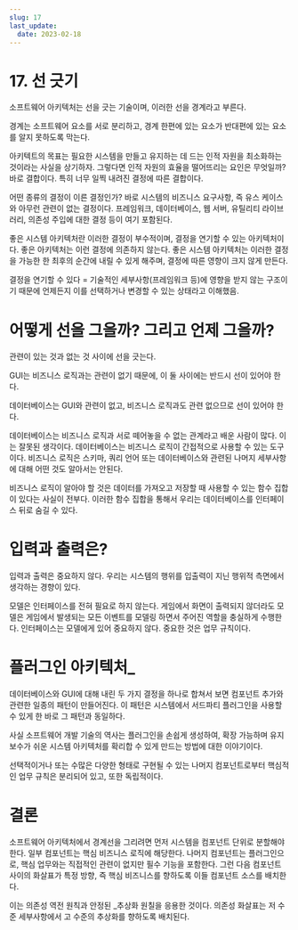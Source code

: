 ```yaml
---
slug: 17
last_update:
  date: 2023-02-18
---
```


# 17. 선 긋기

소프트웨어 아키텍처는 선을 긋는 기술이며, 이러한 선을 경계라고 부른다.

경계는 소프트웨어 요소를 서로 분리하고, 경계 한편에 있는 요소가 반대편에 있는 요소를 알지 못하도록 막는다.

아키텍트의 목표는 필요한 시스템을 만들고 유지하는 데 드는 인적 자원을 최소화하는 것이라는 사실을 상기하자. 그렇다면 인적 자원의 효율을 떨어뜨리는 요인은 무엇일까? 바로 결합이다. 특히 너무 일찍 내려진 결정에 따른 결합이다.

어떤 종류의 결정이 이른 결정인가? 바로 시스템의 비즈니스 요구사항, 즉 유스 케이스와 아무런 관련이 없는 결정이다. 프레임워크, 데이터베이스, 웹 서버, 유틸리티 라이브러리, 의존성 주입에 대한 결정 등이 여기 포함된다.

좋은 시스템 아키텍처란 이러한 결정이 부수적이며, 결정을 연기할 수 있는 아키텍처이다. 좋은 아키텍처는 이런 결정에 의존하지 않는다. 좋은 시스템 아키텍처는 이러한 결정을 가능한 한 최후의 순간에 내릴 수 있게 해주며, 결정에 따른 영향이 크지 않게 만든다.

결정을 연기할 수 있다 = 기술적인 세부사항(프레임워크 등)에 영향을 받지 않는 구조이기 때문에 언제든지 이를 선택하거나 변경할 수 있는 상태라고 이해했음.

# 어떻게 선을 그을까? 그리고 언제 그을까?

관련이 있는 것과 없는 것 사이에 선을 긋는다.

GUI는 비즈니스 로직과는 관련이 없기 때문에, 이 둘 사이에는 반드시 선이 있어야 한다.

데이터베이스는 GUI와 관련이 없고, 비즈니스 로직과도 관련 없으므로 선이 있어야 한다.

데이터베이스는 비즈니스 로직과 서로 떼어놓을 수 없는 관계라고 배운 사람이 많다. 이는 잘못된 생각이다. 데이터베이스는 비즈니스 로직이 간접적으로 사용할 수 있는 도구이다. 비즈니스 로직은 스키마, 쿼리 언어 또는 데이터베이스와 관련된 나머지 세부사항에 대해 어떤 것도 알아서는 안된다.

비즈니스 로직이 알아야 할 것은 데이터를 가져오고 저장할 때 사용할 수 있는 함수 집합이 있다는 사실이 전부다. 이러한 함수 집합을 통해서 우리는 데이터베이스를 인터페이스 뒤로 숨길 수 있다.

# 입력과 출력은?

입력과 출력은 중요하지 않다. 우리는 시스템의 행위를 입출력이 지닌 행위적 측면에서 생각하는 경향이 있다.

모델은 인터페이스를 전혀 필요로 하지 않는다. 게임에서 화면이 출력되지 않더라도 모델은 게임에서 발생되는 모든 이벤트를 모델링 하면서 주어진 역할을 충실하게 수행한다. 인터페이스는 모델에게 있어 중요하지 않다. 중요한 것은 업무 규칙이다.

# 플러그인 아키텍처\_

데이터베이스와 GUI에 대해 내린 두 가지 결정을 하나로 합쳐서 보면 컴포넌트 추가와 관련한 일종의 패턴이 만들어진다. 이 패턴은 시스템에서 서드파티 플러그인을 사용할 수 있게 한 바로 그 패턴과 동일하다.

사실 소프트웨어 개발 기술의 역사는 플러그인을 손쉽게 생성하여, 확장 가능하며 유지 보수가 쉬운 시스템 아키텍처를 확리합 수 있게 만드는 방법에 대한 이야기이다.

선택적이거나 또는 수많은 다양한 형태로 구현될 수 있는 나머지 컴포넌트로부터 핵심적인 업무 규칙은 분리되어 있고, 또한 독립적이다.

# 결론

소프트웨어 아키텍처에서 경계선을 그리려면 먼저 시스템을 컴포넌트 단위로 분할해야 한다. 일부 컴포넌트는 핵심 비즈니스 로직에 해당한다. 나머지 컴포넌트는 플러그인으로, 핵심 업무와는 직접적인 관련이 없지만 필수 기능을 포함한다. 그런 다음 컴포넌트 사이의 화살표가 특정 방향, 즉 핵심 비즈니스를 향하도록 이들 컴포넌트 소스를 배치한다.

이는 의존성 역전 원칙과 안정된 \_추상화 원칠을 응용한 것이다. 의존성 화살표는 저 수준 세부사항에서 고 수준의 추상화를 향하도록 배치된다.
